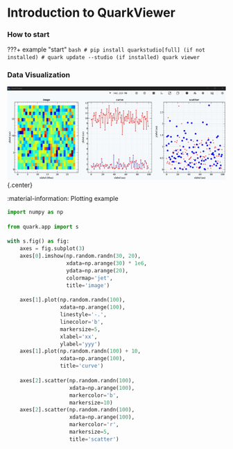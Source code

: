 # **Introduction to QuarkViewer**
### **How to start**
???+ example "start"
    ```bash
    # pip install quarkstudio[full] (if not installed)
    # quark update --studio (if installed)
    quark viewer
    ```
### **Data Visualization**
![alt text](image/viewer.png){.center}

:material-information: Plotting example
```python
import numpy as np

from quark.app import s

with s.fig() as fig:
    axes = fig.subplot(3)
    axes[0].imshow(np.random.randn(30, 20),
                   xdata=np.arange(30) * 1e6,
                   ydata=np.arange(20),
                   colormap='jet',
                   title='image')

    axes[1].plot(np.random.randn(100),
                 xdata=np.arange(100),
                 linestyle='-.',
                 linecolor='b',
                 markersize=5,
                 xlabel='xx',
                 ylabel='yyy')
    axes[1].plot(np.random.randn(100) + 10,
                 xdata=np.arange(100),
                 title='curve')

    axes[2].scatter(np.random.randn(100),
                    xdata=np.arange(100),
                    markercolor='b',
                    markersize=10)
    axes[2].scatter(np.random.randn(100),
                    xdata=np.arange(100),
                    markercolor='r',
                    markersize=5,
                    title='scatter')
```